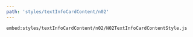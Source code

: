 ```yaml
---
path: 'styles/textInfoCardContent/n02'
---
```


`embed:styles/textInfoCardContent/n02/N02TextInfoCardContentStyle.js`
